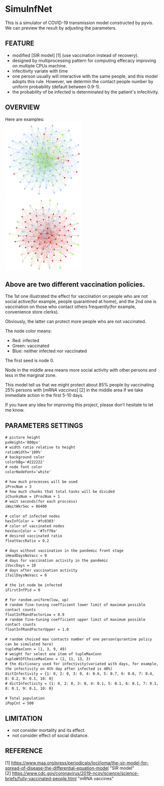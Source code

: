 # SimuInfNet
This is a simulator of COVID-19 transmission model constructed by pyvis.  
We can preview the result by adjusting the parameters.

FEATURE
-------
*   modified [SIR model] [1] (use vaccination instead of recovery).
*   designed by multiprocessing pattern for computing effecacy improving on multiple CPUs machine.
*   infecitivity variate with time
*   one person usually will interactive with the same people, and this model adopts this rule. However, we determin the contact people number by uniform probability (default between 0.9-1).
*   the probability of be infected is determinated by the patient's infecitivity. 

OVERVIEW
--------
Here are examples:  
<img src="./SamplePic/VaccOnSocialActive.png" alt="vaccinate on social active people" width="50%" height="50%">
<img src="./SamplePic/VaccOnBorder.png" alt="vaccinate on people not social active" width="50%" height="50%">

## Above are two different vaccination policies.
The 1st one illustrated the effect for vaccination on people who are not social active(for example, people quarantined at home), and the 2nd one is vaccination on those who contact others frequently(for example, convenience store clerks).  

Obviously, the latter can protect more people who are not vaccinated.  

The node color means:  
*   Red: infected
*   Green: vaccinated
*   Blue: neither infected nor vaccinated

The first seed is node 0.  

Node in the middle area means more social activity with other persons and less in the marginal zone.  

This model tell us that we might protect about 85% people by vaccinating 25% persons with [*mRNA vaccines*] [2] in the middle area if we take immediate action in the first 5-10 days.

If you have any idea for improving this project, please don’t hesitate to let me know.  

PARAMETERS SETTINGS
-------------------
    # picture height
    pxHeight='800px'
    # width ratio relative to height
    ratioWidth='100%'
    # background color
    colorbBg='#222222'
    # node font color
    colorNodeFont='white'
    
    # how much processes will be used
    iProcNum = 3
    # how much chunks that total tasks will be divided
    iChunksNum = iProcNum + 1
    # wait seconds(for each proccess) 
    iWaitWkrSec = 86400

    # color of infected nodes
    hexInfColor = '#fc0303'
    # color of vaccinated nodes
    hexVaccColor = '#7cff0a'
    # desired vaccinated ratio 
    floatVaccRatio = 0.2
    
    # days without vaccination in the pandemic front stage 
    iHeadDaysNoVacc = 0
    # days for vaccination activity in the pandemic
    iVaccDays = 10
    # days after vaccination activity
    iTailDaysNoVacc = 0
    
    # the 1st node be infected
    iFirstInfPid = 0
    
    # for random.uniform(low, up)
    # random fine-tuning coefficient lower limit of maximum possible contact counts
    floatInfRandFactorLow = 0.9
    # random fine-tuning coefficient upper limit of maximum possible contact counts
    floatInfRandFactorUpper = 1.0
    
    # random choiced max contacts number of one person(qurantine policy can be simulated here)
    tupleMaxConn = (1, 3, 9, 49)
    # weight for select one item of tupleMaxConn
    tupleWtOfChoiceMaxConn = (2, 11, 13, 3)
    # the dictionary used for infectivity(variated with days, for example, the infectivity on 4th day after infected is 40%)
    dictInfectivity = {1: 0, 2: 0, 3: 0, 4: 0.6, 5: 0.7, 6: 0.6, 7: 0.4, 8: 0.2, 9: 0.1, 10: 0}
    # dictInfectivity = {1: 0, 2: 0, 3: 0, 4: 0.1, 5: 0.1, 6: 0.1, 7: 0.1, 8: 0.1, 9: 0.1, 10: 0}
    
    # Total population
    iPopCnt = 500


LIMITATION
----------
*   not consider mortality and its effect.
*   not consider effect of social distance.


REFERENCE
---------
[1] https://www.maa.org/press/periodicals/loci/joma/the-sir-model-for-spread-of-disease-the-differential-equation-model "SIR model"  
[2] https://www.cdc.gov/coronavirus/2019-ncov/science/science-briefs/fully-vaccinated-people.html  "mRNA vaccines"  
